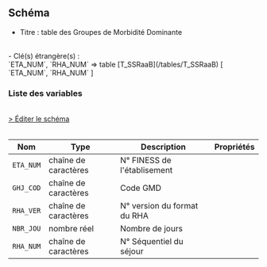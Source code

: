 ## Schéma

- Titre : table des Groupes de Morbidité Dominante
<br />
- Clé(s) étrangère(s) : <br />
`ETA_NUM`, `RHA_NUM` => table [T_SSRaaB](/tables/T_SSRaaB) [ `ETA_NUM`, `RHA_NUM` ]<br />

### Liste des variables
<br />
<div>
    <a href="https://gitlab.com/healthdatahub/schema-snds/edit/master/schemas/PMSI/PMSI%20SSR/T_SSRaaGHJ.json"  
    arget="_blank" rel="noopener noreferrer">> Éditer le schéma</a>
    <OutboundLink />
</div>
<br />

Nom|Type|Description|Propriétés
-|-|-|-
`ETA_NUM`|chaîne de caractères|N° FINESS de l&#x27;établisement||
`GHJ_COD`|chaîne de caractères|Code GMD||
`RHA_VER`|chaîne de caractères|N° version du format du RHA||
`NBR_JOU`|nombre réel|Nombre de jours||
`RHA_NUM`|chaîne de caractères|N° Séquentiel du séjour||

